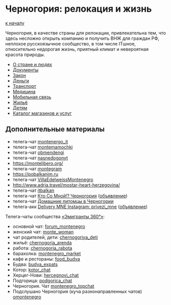 Черногория: релокация и жизнь
=============================

[к началу](/README.md)

Черногория, в качестве страны для релокации, привлекательна тем, что здесь несложно открыть компанию и получить ВНЖ для граждан РФ, неплохое русскоязычное сообщество, в том числе ITшное, относительно недорогая жизнь, приятный климат и невероятная красота природы.

* [О стране и людях](./about.md)
* [Документы](./documents.md)
* [Закон](./legal.md)
* [Деньги](./money.md)
* [Транспорт](./transport.md)
* [Медицина](./medicine.md)
* [Мобильная связь](./mobile.md)
* [Жильё](./accommodation.md)
* [Детям](./children.md)
* [Каталог магазинов и услуг](./catalog.md)

## Дополнительные материалы

- телега-чат [montenergo_it](https://t.me/montenergo_it)
- телега-чат [montemamochki](https://t.me/montemamochki)
- телега-чат [obmendengi](https://t.me/obmendengi)
- телега-чат [nasnedogonyt](https://t.me/nasnedogonyt)
- https://montelibero.org/
- телега-чат [montegram](https://t.me/montegram)
- https://pobalkanim.ru
- телега-чат [VillaEdelweissMontenegro](https://t.me/VillaEdelweissMontenegro)
- http://www.adria.travel/mostar-heart-herzegovina/
- телега-чат [itbalkan](https://t.me/itbalkan)
- телега-чат [Кто Со Мной!? Черногория](https://t.me/Together_in_Montenegro) ([объявление](https://t.me/VillaEdelweissMontenegro/6081))
- телега-чат [Домашние питомцы в Черногории](https://t.me/HomeAnimalsMonte)
- телега-акк [Delivery MNE Instagram: privezi_mne](https://t.me/Delivery_MNE) ([объявление](https://t.me/AfishaMonte/3447))

Телега-чаты сообщества [«Эмигранты 360°»](https://trip360.shop/chat):

- основной чат: [forum_montenegro](https://t.me/forum_montenegro)
- женский чат: [monte_woman](https://t.me/monte_woman)
- чат родителей, дети: [chernogoriya_deti](https://t.me/chernogoriya_deti)
- жильё: [chernogoria_arenda](https://t.me/chernogoria_arenda)
- работа: [chernogoria_rabota](https://t.me/chernogoria_rabota)
- барахолка: [montenegro_market](https://t.me/montenegro_market)
- кафе и рестораны: [food_budva](https://t.me/food_budva)
- Будва: [budva_expats](https://t.me/budva_expats)
- Котор: [kotor_chat](https://t.me/kotor_chat)
- Херцег-Нови: [hercegnovi_chat](https://t.me/hercegnovi_chat)
- Подгорица: [podgorica_chat](https://t.me/podgorica_chat)
- Черногория. Чат [montenegro_topchat](https://t.me/montenegro_topchat)
- Подслушано Черногория (куча разнонаправленных чатов) [omontenegro](https://t.me/omontenegro/214)

